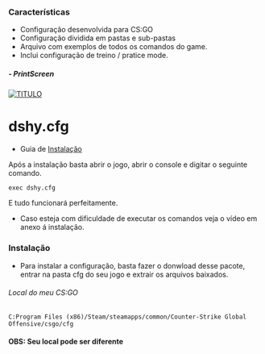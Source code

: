 ### Características 
- Configuração desenvolvida para CS:GO
- Configuração dividida em pastas e sub-pastas
- Arquivo com exemplos de todos os comandos do game. 
- Inclui configuração de treino / pratice mode.

##### - PrintScreen
[![TITULO](ENDEREÇO "TITULO")](LINK "TITULO")

# dshy.cfg 
- Guia de [Instalação][1] 

Após a instalação basta abrir o jogo, abrir o console e digitar o seguinte comando.
```
exec dshy.cfg
```
E tudo funcionará perfeitamente.

- Caso esteja com dificuldade de executar os comandos veja o vídeo em anexo á instalação.

### Instalação
[1]: #Instalação "Instalação"
* Para instalar a configuração, basta fazer o donwload desse pacote, entrar na pasta cfg do seu jogo e extrair os arquivos baixados.
###### Local do meu CS:GO
```
C:Program Files (x86)/Steam/steamapps/common/Counter-Strike Global Offensive/csgo/cfg
```
#### OBS: Seu local pode ser diferente
